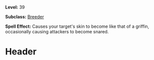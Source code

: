<!-- TITLE: Spell: Griffin Hide -->
<!-- SUBTITLE:  -->

**Level:** 39

**Subclass:** [Breeder](breeder)

**Spell Effect:** Causes your target's skin to become like that of a griffin, occasionally causing attackers to become snared.

# Header